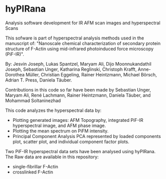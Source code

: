# hyPIRana
Analysis software development for IR AFM scan images and hyperspectral Scans 

This sofware is part of hyperspectral analysis methods used in the manuscript of: "Nanoscale chemical characterization of secondary protein structure of F-Actin using mid-infrared photoinduced force microscopy (PiF-IR)".

By: Jesvin Joseph, Lukas Spantzel, Maryam Ali, Dijo Moonnukandathil Joseph, Sebastian Unger, Katharina Reglinski, Christoph Krafft, Anne-Dorothea Müller, Christian Eggeling, Rainer Heintzmann, Michael Börsch, Adrian T. Press, Daniela Täuber.

Contributions in this code so far have been made by Sebastian Unger, Maryam Ali, René Lachmann, Rainer Heintzmann, Daniela Täuber, and Mohammad Soltaninezhad

This code analyzes the hyperspectral data by:
- Plotting generated images: AFM Topography, integrated PiF-IR hyperspectral image, and AFM phase image.
- Plotting the mean spectrum on PiFM intensity.
- Principal Component Analysis PCA represented by loaded components plot, scatter plot, and individual component factor plots.

Two PiF-IR hyperspectral data sets have been analysed using hyPIRana. The Raw data are available in this repository:
- single-fibrillar F-Actin
- crosslinked F-Actin

